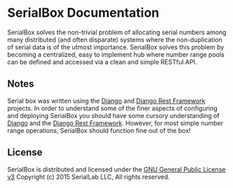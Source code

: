 # SerialBox Documentation

SerialBox solves the non-trivial problem of allocating serial numbers among
many distributed (and often disparate) systems where the non-duplication of serial data is of the utmost
importance.  SerialBox solves this problem by becoming a centralized, easy to 
implement hub where number range pools can be defined and accessed via a clean 
and simple RESTful API.  

## Notes

Serial box was written using the 
[Django](http://www.djangoproject.com) and
[Django Rest Framework](http://django-rest-framework.org) projects.
In order to
understand some of the finer aspects of configuring and deploying SerialBox you should have
some cursory understanding of [Django](http://www.djangoproject.com) and
the [Django Rest Framework](http://django-rest-framework.org).  However, for most 
simple number range operations, SerialBox should function fine out of the box!


## License
SerialBox is distributed and licensed under the 
[GNU General Public License v3](http://www.gnu.org/licenses/gpl-3.0.html)
Copyright (c) 2015 SerialLab LLC, All rights reserved.
